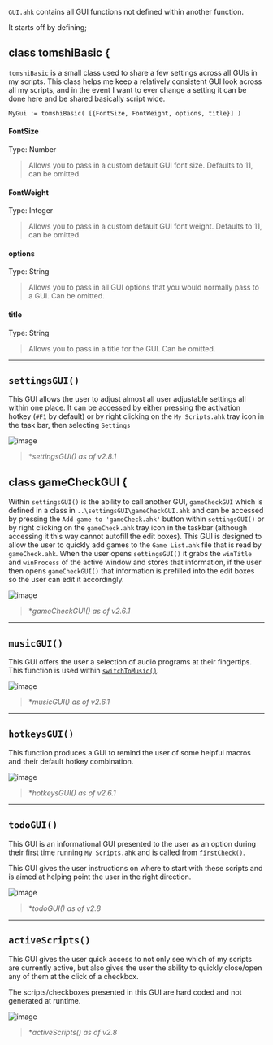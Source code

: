 `GUI.ahk` contains all GUI functions not defined within another function.

It starts off by defining;

## class tomshiBasic {
`tomshiBasic` is a small class used to share a few settings across all GUIs in my scripts. This class helps me keep a relatively consistent GUI look across all my scripts, and in the event I want to ever change a setting it can be done here and be shared basically script wide.
```
MyGui := tomshiBasic( [{FontSize, FontWeight, options, title}] )
```
#### FontSize
Type: Number
> Allows you to pass in a custom default GUI font size. Defaults to 11, can be omitted.

#### FontWeight
Type: Integer
> Allows you to pass in a custom default GUI font weight. Defaults to 11, can be omitted.

#### options
Type: String
> Allows you to pass in all GUI options that you would normally pass to a GUI. Can be omitted.

#### title
Type: String
> Allows you to pass in a title for the GUI. Can be omitted.
***

## `settingsGUI()`
This GUI allows the user to adjust almost all user adjustable settings all within one place. It can be accessed by either pressing the activation hotkey (`#F1` by default) or by right clicking on the `My Scripts.ahk` tray icon in the task bar, then selecting `Settings`

![image](https://user-images.githubusercontent.com/53557479/205474136-3485ac6b-2af1-45a4-b391-890e55ee9a18.png)

> **settingsGUI() as of v2.8.1*

## class gameCheckGUI {

Within `settingsGUI()` is the ability to call another GUI, `gameCheckGUI` which is defined in a class in `..\settingsGUI\gameCheckGUI.ahk` and can be accessed by pressing the `Add game to 'gameCheck.ahk'` button within `settingsGUI()` or by right clicking on the `gameCheck.ahk` tray icon in the taskbar (although accessing it this way cannot autofill the edit boxes). This GUI is designed to allow the user to quickly add games to the `Game List.ahk` file that is read by `gameCheck.ahk`. When the user opens `settingsGUI()` it grabs the `winTitle` and `winProcess` of the active window and stores that information, if the user then opens `gameCheckGUI()` that information is prefilled into the edit boxes so the user can edit it accordingly.

![image](https://user-images.githubusercontent.com/53557479/199131020-e705d0b8-0629-4391-8b1d-3540c4598b8f.png)

> **gameCheckGUI() as of v2.6.1*
***

## `musicGUI()`
This GUI offers the user a selection of audio programs at their fingertips. This function is used within [`switchToMusic()`](https://github.com/Tomshiii/ahk/wiki/switchTo-Functions).

![image](https://user-images.githubusercontent.com/53557479/199143747-1ed038a3-b4ac-435e-9775-23f59eeca7c5.png)

> **musicGUI() as of v2.6.1*
***

## `hotkeysGUI()`
This function produces a GUI to remind the user of some helpful macros and their default hotkey combination.

![image](https://user-images.githubusercontent.com/53557479/199144856-6920ff9b-0c4b-4cb4-8ec1-13c5774e1eb1.png)

> **hotkeysGUI() as of v2.6.1*
***

## `todoGUI()`
This GUI is an informational GUI presented to the user as an option during their first time running `My Scripts.ahk` and is called from [`firstCheck()`](https://github.com/Tomshiii/ahk/wiki/Startup-Functions#firstcheck).

This GUI gives the user instructions on where to start with these scripts and is aimed at helping point the user in the right direction.

![image](https://user-images.githubusercontent.com/53557479/203063787-d14a3838-974b-4219-bfac-cc29798cf2a5.png)

> **todoGUI() as of v2.8*
***

## `activeScripts()`
This GUI gives the user quick access to not only see which of my scripts are currently active, but also gives the user the ability to quickly close/open any of them at the click of a checkbox.

The scripts/checkboxes presented in this GUI are hard coded and not generated at runtime.

![image](https://user-images.githubusercontent.com/53557479/203668031-ed3c884c-6fe0-4b6a-ae67-e5444685132f.png)

> **activeScripts() as of v2.8*